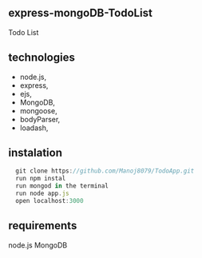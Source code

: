 ## express-mongoDB-TodoList
Todo List 
## technologies

* node.js,
* express,
* ejs,
* MongoDB, 
* mongoose, 
* bodyParser, 
* loadash, 

## instalation
```node.js
  git clone https://github.com/Manoj8079/TodoApp.git
  run npm instal
  run mongod in the terminal
  run node app.js
  open localhost:3000
  ```
## requirements
  node.js
  MongoDB



